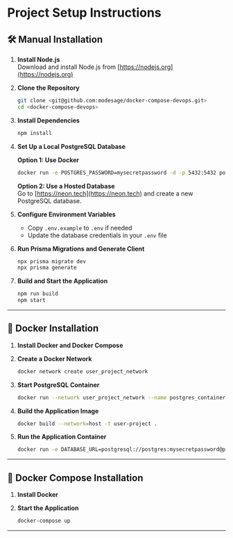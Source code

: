# Project Setup Instructions

## 🛠 Manual Installation

1. **Install Node.js**  
   Download and install Node.js from [https://nodejs.org](https://nodejs.org)

2. **Clone the Repository**

   ```bash
   git clone <git@github.com:modesage/docker-compose-devops.git>
   cd <docker-compose-devops>
   ```

3. **Install Dependencies**

   ```bash
   npm install
   ```

4. **Set Up a Local PostgreSQL Database**

   **Option 1: Use Docker**

   ```bash
   docker run -e POSTGRES_PASSWORD=mysecretpassword -d -p 5432:5432 postgres
   ```

   **Option 2: Use a Hosted Database**  
   Go to [https://neon.tech](https://neon.tech) and create a new PostgreSQL database.

5. **Configure Environment Variables**

   - Copy `.env.example` to `.env` if needed
   - Update the database credentials in your `.env` file

6. **Run Prisma Migrations and Generate Client**

   ```bash
   npx prisma migrate dev
   npx prisma generate
   ```

7. **Build and Start the Application**

   ```bash
   npm run build
   npm start
   ```

---

## 🐳 Docker Installation

1. **Install Docker and Docker Compose**

2. **Create a Docker Network**

   ```bash
   docker network create user_project_network
   ```

3. **Start PostgreSQL Container**

   ```bash
   docker run --network user_project_network --name postgres_container -e POSTGRES_PASSWORD=mysecretpassword -d -p 5432:5432 postgres
   ```

4. **Build the Application Image**

   ```bash
   docker build --network=host -t user-project .
   ```

5. **Run the Application Container**

   ```bash
   docker run -e DATABASE_URL=postgresql://postgres:mysecretpassword@postgres_container:5432/postgres --network user_project_network -p 3000:3000 user-project
   ```

---

## 🐳 Docker Compose Installation

1. **Install Docker**

2. **Start the Application**

   ```bash
   docker-compose up
   ```

---
